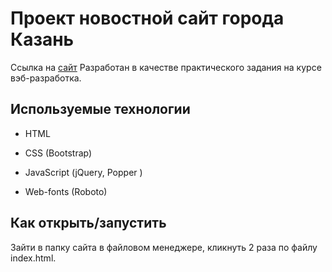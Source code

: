 # **Проект новостной сайт города Казань**
Ссылка на [сайт](/pages/index.html)
Разработан в качестве практического задания на курсе вэб-разработка.

## Используемые технологии

* HTML

* CSS (Bootstrap)

* JavaScript (jQuery, Popper )

* Web-fonts (Roboto)

## Как открыть/запустить

Зайти в папку сайта в файловом менеджере, кликнуть 2 раза по файлу index.html.